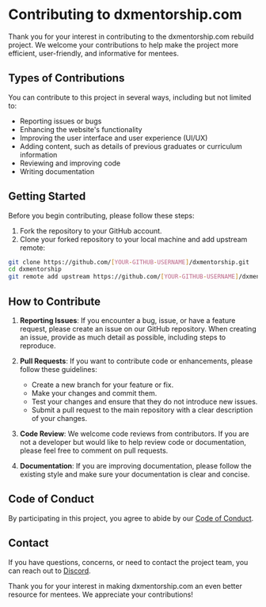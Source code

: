 # Contributing to dxmentorship.com

Thank you for your interest in contributing to the dxmentorship.com rebuild project. We welcome your contributions to help make the project more efficient, user-friendly, and informative for mentees.

## Types of Contributions

You can contribute to this project in several ways, including but not limited to:

- Reporting issues or bugs
- Enhancing the website's functionality
- Improving the user interface and user experience (UI/UX)
- Adding content, such as details of previous graduates or curriculum information
- Reviewing and improving code
- Writing documentation

## Getting Started

Before you begin contributing, please follow these steps:

1. Fork the repository to your GitHub account.
2. Clone your forked repository to your local machine and add upstream remote:

```bash
git clone https://github.com/[YOUR-GITHUB-USERNAME]/dxmentorship.git
cd dxmentorship
git remote add upstream https://github.com/[YOUR-GITHUB-USERNAME]/dxmentorship.git
```


## How to Contribute

1. **Reporting Issues**: If you encounter a bug, issue, or have a feature request, please create an issue on our GitHub repository. When creating an issue, provide as much detail as possible, including steps to reproduce.

2. **Pull Requests**: If you want to contribute code or enhancements, please follow these guidelines:
   - Create a new branch for your feature or fix.
   - Make your changes and commit them.
   - Test your changes and ensure that they do not introduce new issues.
   - Submit a pull request to the main repository with a clear description of your changes.

3. **Code Review**: We welcome code reviews from contributors. If you are not a developer but would like to help review code or documentation, please feel free to comment on pull requests.

4. **Documentation**: If you are improving documentation, please follow the existing style and make sure your documentation is clear and concise.

## Code of Conduct

By participating in this project, you agree to abide by our [Code of Conduct](CODE_OF_CONDUCT.md).

## Contact

If you have questions, concerns, or need to contact the project team, you can reach out to [Discord](https://discord.com/invite/dUQyb2mk4s).

Thank you for your interest in making dxmentorship.com an even better resource for mentees. We appreciate your contributions!
